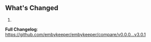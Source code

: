 ## What's Changed

1.

**Full Changelog**: https://github.com/embykeeper/embykeeper/compare/v0.0.0...v3.0.1
